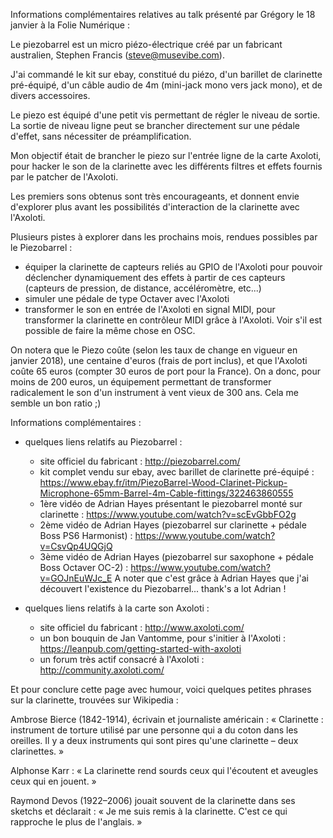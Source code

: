 Informations complémentaires relatives au talk présenté par Grégory le 18 janvier à la Folie Numérique :

Le piezobarrel est un micro piézo-électrique créé par un fabricant australien, Stephen Francis (steve@musevibe.com).

J'ai commandé le kit sur ebay, constitué du piézo, d'un barillet de clarinette pré-équipé, d'un câble audio de 4m
(mini-jack mono vers jack mono), et de divers accessoires.

Le piezo est équipé d'une petit vis permettant de régler le niveau de sortie. 
La sortie de niveau ligne peut se brancher directement sur une pédale d'effet, sans nécessiter de 
préamplification. 

Mon objectif était de brancher le piezo sur l'entrée ligne de la carte Axoloti, pour hacker le 
son de la clarinette avec les différents filtres et effets fournis par le patcher de l'Axoloti.

Les premiers sons obtenus sont très encourageants, et donnent envie d'explorer plus avant les possibilités 
d'interaction de la clarinette avec l'Axoloti.

Plusieurs pistes à explorer dans les prochains mois, rendues possibles par le Piezobarrel :
- équiper la clarinette de capteurs reliés au GPIO de l'Axoloti pour pouvoir déclencher dynamiquement
   des effets à partir de ces capteurs (capteurs de pression, de distance, accéléromètre, etc...)
- simuler une pédale de type Octaver avec l'Axoloti 
- transformer le son en entrée de l'Axoloti en signal MIDI, pour transformer la clarinette en contrôleur MIDI 
   grâce à l'Axoloti. Voir s'il est possible de faire la même chose en OSC.

On notera que le Piezo coûte (selon les taux de change en vigueur en janvier 2018), une centaine d'euros 
(frais de port inclus), et que l'Axoloti coûte 65 euros (compter 30 euros de port pour la France). 
On a donc, pour moins de 200 euros, un équipement permettant de transformer radicalement le son d'un instrument
à vent vieux de 300 ans. Cela me semble un bon ratio ;)


Informations complémentaires :

- quelques liens relatifs au Piezobarrel :
    * site officiel du fabricant : 
           http://piezobarrel.com/
    * kit complet vendu sur ebay, avec barillet de clarinette pré-équipé : 
           https://www.ebay.fr/itm/PiezoBarrel-Wood-Clarinet-Pickup-Microphone-65mm-Barrel-4m-Cable-fittings/322463860555
    * 1ère vidéo de Adrian Hayes présentant le piezobarrel monté sur clarinette : 
           https://www.youtube.com/watch?v=scEvGbbFO2g
    * 2ème vidéo de Adrian Hayes (piezobarrel sur clarinette + pédale Boss PS6 Harmonist) : 
           https://www.youtube.com/watch?v=CsvQp4UQGjQ
    * 3ème vidéo de Adrian Hayes (piezobarrel sur saxophone + pédale Boss Octaver OC-2) :
           https://www.youtube.com/watch?v=GOJnEuWJc_E
    A noter que c'est grâce à Adrian Hayes que j'ai découvert l'existence du Piezobarrel... thank's a lot Adrian !
 
 - quelques liens relatifs à la carte son Axoloti :
    * site officiel du fabricant :
           http://www.axoloti.com/
    * un bon bouquin de Jan Vantomme, pour s'initier à l'Axoloti :
           https://leanpub.com/getting-started-with-axoloti
    * un forum très actif consacré à l'Axoloti :
           http://community.axoloti.com/


Et pour conclure cette page avec humour, voici quelques petites phrases sur la clarinette, trouvées sur Wikipedia :

Ambrose Bierce (1842-1914), écrivain et journaliste américain :
    « Clarinette : instrument de torture utilisé par une personne qui a du coton dans les oreilles.
    Il y a deux instruments qui sont pires qu'une clarinette – deux clarinettes. »

Alphonse Karr : 
    « La clarinette rend sourds ceux qui l'écoutent et aveugles ceux qui en jouent. »

Raymond Devos (1922–2006) jouait souvent de la clarinette dans ses sketchs et déclarait :
    « Je me suis remis à la clarinette. C'est ce qui rapproche le plus de l'anglais. »
        
